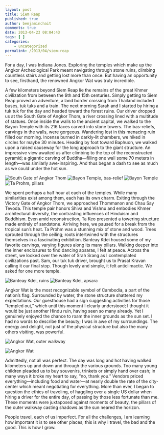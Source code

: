 ```yaml
---
layout: post
title: Siem Reap
published: true
author: benjaminchait
comments: true
date: 2013-04-23 08:04:43
tags: [ ]
categories:
    - uncategorized
permalink: /2013/04/siem-reap
---
```

For a day, I was Indiana Jones. Exploring the temples which make up the Angkor Archeological Park meant navigating through stone ruins, climbing countless stairs and getting lost more than once. But having an opportunity to see, firsthand, the renowned Angkor Wat was truly incredible.

A few kilometers beyond Siem Reap lie the remains of the great Khmer civilization from between the 9th and 15th centuries. Simply getting to Siem Reap proved an adventure, a land border crossing from Thailand included buses, tuk tuks and a train. The next morning Sarah and I started by hiring a tuk tuk for the day and headed toward the forest ruins. Our driver dropped us at the South Gate of Angkor Thom, a river crossing lined with a multitude of statues. Once inside the walls to the ancient capital, we walked to the Bayon Temple with its 216 faces carved into stone towers. The bas-reliefs, carvings in the walls, were gorgeous. Wandering lost in this menacing ruin filled our morning. Incense burned in darkly-lit chambers, we hiked in circles for maybe 30 minutes. Heading by foot toward Baphuon, we walked upon a raised causeway for the long approach to the giant structure. An impressive view awaited us after climbing to the top of the reconstructed pyramid; a gigantic carving of Buddha—filling one wall some 70 meters in length—was similarly awe-inspiring. And thus began a dash to see as much as we could under the hot sun.


![South Gate of Angkor Thom][1]
![Bayon Temple, bas-relief][2]
![Bayon Temple][3]
![Ta Prohm, pillars][4]

We spent perhaps a half hour at each of the temples. While many similarities exist among them, each has its own charm. Exiting through the Victory Gate of Angkor Thom, we approached Thommanon and Chau Say Tevoda. This temple pair honors Shiva and Vishnu and embodies Khmer architectural diversity, the contrasting influences of Hinduism and Buddhism. Even amid reconstruction, Ta Keo presented a towering structure made entirely of sandstone. Arriving here, we paused for a break from the tropical sun’s heat. Ta Prohm was a stunning mix of stone and wood. Trees sprouted through the ceiling; roots intertwined with the structures themselves in a fascinating exhibition. Banteay Kdei housed some of my favorite carvings, varying figures along its many pillars. Walking deeper into the inner enclosures to find dancing apsaras, I felt at peace. Across the street, we looked over the water of Srah Srang as I contemplated civilizations past. Sam, our tuk tuk driver, brought us to Prasat Kravan calling it our final stop. Though lovely and simple, it felt anticlimactic. We asked for one more temple.


![Banteay Kdei, ruins][5]
![Banteay Kdei, apsara][6]

Angkor Wat is the most recognizable symbol of Cambodia, a part of the nation’s flag. Surrounded by water, the stone structure shattered my expectations. Our guesthouse had a sign suggesting activities for those “templed out,” which until this moment I clearly understood; I thought it would be just another Hindu ruin, having seen so many already. Yet I genuinely enjoyed the chance to roam the inner grounds as the sun set. I had no words to describe the beauty; I was in awe of my surroundings. The energy and delight, not just of the physical structure but also the many others visiting, was powerful.


![Angkor Wat, outer walkway][7]

![Angkor Wat][8]

Admittedly, not all was perfect. The day was long and hot having walked kilometers up and down and through the various grounds. Too many young children pleaded us to buy souvenirs, trinkets or simply hand over cash; in many ways it broke my heart to say, “no, thank you.” Vendors priced everything—including food and water—at nearly double the rate of the city-center which meant negotiating for everything. More than ever, I began to question the ethics of traveling, of haggling over a single US dollar when hiring a driver for the entire day, of passing by those less fortunate than me. These moments were juxtaposed against moments of beauty, the pillars of the outer walkway casting shadows as the sun neared the horizon.

People travel, each of us imperfect. For all the challenges, I am learning how important it is to see other places; this is why I travel, the bad and the good. This is how I grow.

 [1]: /wp-content/uploads/media/img/2013/04-wp/20130423-232222.jpg
 [2]: /wp-content/uploads/media/img/2013/04-wp/20130423-232229.jpg
 [3]: /wp-content/uploads/media/img/2013/04-wp/20130423-232235.jpg
 [4]: /wp-content/uploads/media/img/2013/04-wp/20130423-232405.jpg
 [5]: /wp-content/uploads/media/img/2013/04-wp/20130423-232417.jpg
 [6]: /wp-content/uploads/media/img/2013/04-wp/20130423-232443.jpg
 [7]: /wp-content/uploads/media/img/2013/04-wp/20130423-232521.jpg
 [8]: /wp-content/uploads/media/img/2013/04-wp/20130423-232621.jpg
